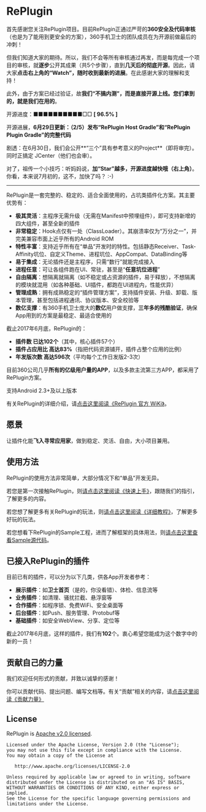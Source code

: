 # RePlugin

首先感谢您关注RePlugin项目。目前RePlugin正通过严苛的**360安全及代码审核**（也是为了能用到更安全的方案），360手机卫士的团队成员在为开源前做最后的冲刺！

但我们知道大家的期待。所以，我们不会等所有审核通过再发，而是每完成一个项目的审核，就**逐步**公开其成果（共5个步骤），直到**几天后的彻底开源**。因此，请大家**点击右上角的“Watch”，随时收到最新的进展**。在此感谢大家的理解和支持！

此外，由于方案已经过验证，故**我们“不搞内测”，而是直接开源上线。您们拿到的，就是我们在用的**。

开源进度：■■■■■■■■■■□□ **[ 96.5% ]**

开源进展，**6月29日更新：（2/5）发布“RePlugin Host Gradle”和“RePlugin Plugin Gradle”的完整代码**

剧透：在6月30日，我们会公开**“三个”具有参考意义的Project**（即将审完）。同时正搞定 JCenter（他们也会审）。

对了，祖传一个小技巧：听妈妈说，**加“Star”越多，开源进度越快哦（右上角）**。你看，本来说7月初的，这不，加快了吗？ :-)

- - -

RePlugin是一套完整的、稳定的、适合全面使用的，占坑类插件化方案。其主要优势有：
* **极其灵活**：主程序无需升级（无需在Manifest中预埋组件），即可支持新增的四大组件，甚至全新的插件
* **非常稳定**：Hook点仅有一处（ClassLoader）。其崩溃率仅为“万分之一”，并完美兼容市面上近乎所有的Android ROM
* **特性丰富**：支持近乎所有在“单品”开发时的特性。包括静态Receiver、Task-Affinity坑位、自定义Theme、进程坑位、AppCompat、DataBinding等
* **易于集成**：无论插件还是主程序，只需“数行”就能完成接入
* **进程任意**：可让各组件跑在UI、常驻，甚至是“**任意坑位进程**”
* **自由隔离**：想隔离就隔离（如不稳定或占资源的插件，易于释放），不想隔离的模块就混用（如各种基础、UI插件，都跑在UI进程内，性能优异）
* **管理成熟**：拥有成熟稳定的“插件管理方案”，支持插件安装、升级、卸载、版本管理，甚至包括进程通讯、协议版本、安全校验等
* **数亿支撑**：有360手机卫士庞大的**数亿**用户做支撑，**三年多的残酷验证**，确保App用到的方案是最稳定、最适合使用的

截止2017年6月底，RePlugin的：

* **插件数 已达102个**（其中，核心插件57个）
* **插件占应用比 高达83%**（指把代码资源铺开，插件占整个应用的比例）
* **年发版次数 高达596次**（平均每个工作日发版2-3次）

目前360公司几乎**所有的亿级用户量的APP**，以及多款主流第三方APP，都采用了RePlugin方案。

支持Android 2.3+及以上版本

有关RePlugin的详细介绍，请[点击这里阅读《RePlugin 官方 WiKi》](https://github.com/Qihoo360/RePlugin/wiki)。

## 愿景
让插件化能**飞入寻常应用家**，做到稳定、灵活、自由，大小项目兼用。

## 使用方法

RePlugin的使用方法非常简单，大部分情况下和“单品”开发无异。

若您是第一次接触RePlugin，则[请点击这里阅读《快速上手》](https://github.com/Qihoo360/RePlugin/wiki/%E5%BF%AB%E9%80%9F%E4%B8%8A%E6%89%8B)，跟随我们的指引，了解更多的内容。

若您想了解更多有关RePlugin的玩法，则[请点击这里阅读《详细教程》](https://github.com/Qihoo360/RePlugin/wiki/%E8%AF%A6%E7%BB%86%E6%95%99%E7%A8%8B)，了解更多好玩的玩法。

若您想看下RePlugin的Sample工程，进而了解框架的具体用法，则[请点击这里查看Sample源代码](https://github.com/Qihoo360/RePlugin/blob/master/replugin-sample)。

## 已接入RePlugin的插件

目前已有的插件，可以分为以下几类，供各App开发者参考：
* **展示插件**：如**卫士首页**（是的，你没看错）、体检、信息流等
* **业务插件**：如清理、骚扰拦截、悬浮窗等
* **合作插件**：如程序锁、免费WiFi、安全桌面等
* **后台插件**：如Push、服务管理、Protobuf等
* **基础插件**：如安全WebView、分享、定位等

截止2017年6月底，这样的插件，我们有**102**个。衷心希望您能成为这个数字中的新的一员！

## 贡献自己的力量

我们欢迎任何形式的贡献，并致以诚挚的感谢！

你可以贡献代码、提出问题、编写文档等。有关“贡献”相关的内容，请[点击这里阅读《贡献力量》](https://github.com/Qihoo360/RePlugin/wiki/%E8%B4%A1%E7%8C%AE%E5%8A%9B%E9%87%8F)

## License

RePlugin is [Apache v2.0 licensed](./LICENSE).

    Licensed under the Apache License, Version 2.0 (the "License");
    you may not use this file except in compliance with the License.
    You may obtain a copy of the License at

       http://www.apache.org/licenses/LICENSE-2.0

    Unless required by applicable law or agreed to in writing, software
    distributed under the License is distributed on an "AS IS" BASIS,
    WITHOUT WARRANTIES OR CONDITIONS OF ANY KIND, either express or implied.
    See the License for the specific language governing permissions and
    limitations under the License.